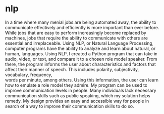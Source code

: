# nlp
In a time where many menial jobs are being automated away, the ability to communicate effectively and efficiently is more important than ever before. While jobs that are easy to perform increasingly become replaced by machines, jobs that require the ability to communicate with others are essential and irreplaceable. Using NLP, or Natural Language Processing, computer programs have the ability to analyze and learn about natural, or human, languages. Using NLP, I created a Python program that can take in audio, video, or text, and compare it to a chosen role model speaker. From there, the program informs the user about characteristics and factors that affect their manner of speech. This includes polarity, subjectivity, vocabulary, frequency, <br>words per minute, among others. Using this information, the user can learn how to emulate a role model they admire. My program can be used to improve communication levels in people. Many individuals lack necessary communication skills such as public speaking, which my solution helps remedy. My design provides an easy and accessible way for people in search of a way to improve their communication skills to do so.
